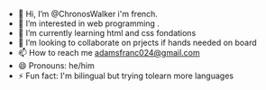 - 👋 Hi, I’m @ChronosWalker i'm french.
- 👀 I’m interested in web programming .
- 🌱 I’m currently learning html and css fondations
- 💞️ I’m looking to collaborate on prjects if hands needed on board
- 📫 How to reach me adamsfranc024@gmail.com
- 😄 Pronouns: he/him
- ⚡ Fun fact: I'm bilingual but trying tolearn more languages

<!---
ChronosWalker/ChronosWalker is a ✨ special ✨ repository because its `README.md` (this file) appears on your GitHub profile.
You can click the Preview link to take a look at your changes.
--->

